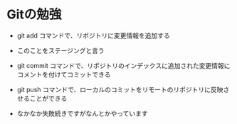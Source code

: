 # Gitの勉強
- git add コマンドで、リポジトリに変更情報を追加する
- このことをステージングと言う
- git commit コマンドで、リポジトリのインデックスに追加された変更情報にコメントを付けてコミットできる
- git push コマンドで、ローカルのコミットをリモートのリポジトリに反映させることができる

- なかなか失敗続きですがなんとかやっています
